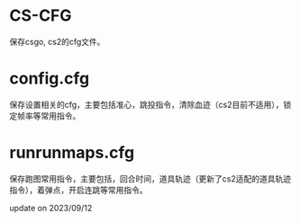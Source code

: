 # CS-CFG
保存csgo, cs2的cfg文件。

# config.cfg
保存设置相关的cfg，主要包括准心，跳投指令，清除血迹（cs2目前不适用），锁定帧率等常用指令。

# runrunmaps.cfg
保存跑图常用指令，主要包括，回合时间，道具轨迹（更新了cs2适配的道具轨迹指令），着弹点，开启连跳等常用指令。

update on 2023/09/12
